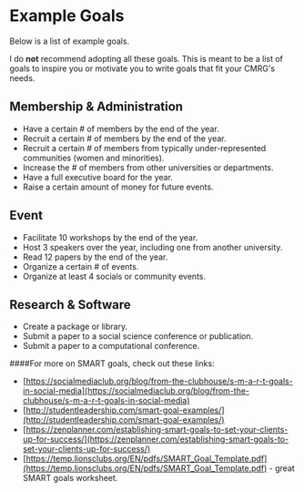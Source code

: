 # Example Goals

Below is a list of example goals. 

I do **not** recommend adopting all these goals. This is meant to be a list of goals to inspire you or motivate you to write goals that fit your CMRG's needs.

## Membership & Administration
* Have a certain # of members by the end of the year.
* Recruit a certain # of members by the end of the year.
* Recruit a certain # of members from typically under-represented communities (women and minorities).
* Increase the # of members from other universities or departments.
* Have a full executive board for the year.
* Raise a certain amount of money for future events.

## Event
* Facilitate 10 workshops by the end of the year.
* Host 3 speakers over the year, including one from another university.
* Read 12 papers by the end of the year.
* Organize a certain # of events.
* Organize at least 4 socials or community events.

## Research & Software
* Create a package or library.
* Submit a paper to a social science conference or publication.
* Submit a paper to a computational conference.

####For more on SMART goals, check out these links:
* [https://socialmediaclub.org/blog/from-the-clubhouse/s-m-a-r-t-goals-in-social-media](https://socialmediaclub.org/blog/from-the-clubhouse/s-m-a-r-t-goals-in-social-media)
* [http://studentleadership.com/smart-goal-examples/](http://studentleadership.com/smart-goal-examples/)
* [https://zenplanner.com/establishing-smart-goals-to-set-your-clients-up-for-success/](https://zenplanner.com/establishing-smart-goals-to-set-your-clients-up-for-success/)
* [https://temp.lionsclubs.org/EN/pdfs/SMART_Goal_Template.pdf](https://temp.lionsclubs.org/EN/pdfs/SMART_Goal_Template.pdf) - great SMART goals worksheet.
